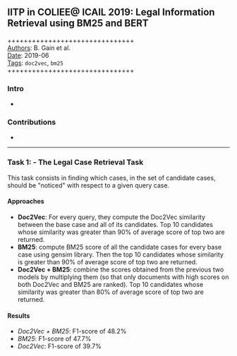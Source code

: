 ## IITP in COLIEE@ ICAIL 2019: Legal Information Retrieval using BM25 and BERT

+++++++++++++++++++++++++++++++  
<ins>Authors</ins>: B. Gain et al.  
<ins>Date</ins>: 2019-06  
<ins>Tags</ins>: `doc2vec`, `bm25`  
+++++++++++++++++++++++++++++++  


### Intro

- 


### Contributions

- 

***

### Task 1: - The Legal Case Retrieval Task

This task consists in finding which cases, in the set of candidate cases, should be "noticed" with respect to a given query case.

#### Approaches

- **Doc2Vec**: For every query, they compute the Doc2Vec similarity between the base case and all of its candidates. Top 10 candidates whose similarity was greater than 90% of average score of top two are returned.
- **BM25**: compute BM25 score of all the candidate cases for every base case using gensim library. Then the top 10 candidates whose similarity is greater than 90% of average score of top two are returned.
- **Doc2Vec + BM25**: combine the scores obtained from the previous two models by multiplying them (so that only documents with high scores on both Doc2Vec and BM25 are ranked). Top 10 candidates whose similarity was greater than 80% of average score of top two are returned.

#### Results

- *Doc2Vec + BM25*: F1-score of 48.2%
- *BM25*: F1-score of 47.7%
- *Doc2Vec*: F1-score of 39.7%
